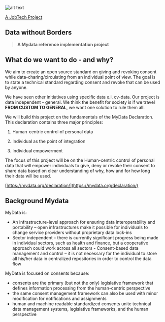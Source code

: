 ![alt text][logo]

[logo]: https://github.com/MagnumOpuses/project-meta/blob/master/img/jobtechdev_black.png "JobTech dev logo"

[A JobTech Project](https://www.jobtechdev.se)


## Data without Borders
>**A Mydata reference implementation project**
>
## What do we want to do - and why?

  We aim to create an open source standard on giving and revoking consent while data-charing/circulating from an individual point of view. The goal is to state a technical standard regarding consent and revoke that can be used by anyone.

We have seen other initiatives using specific data e.i. cv-data. Our project is data independent - general. We think the benefit for society is if we travel **FROM CUSTOM TO GENERAL**, we want one solution to rule them all.

  We will build this project on the fundamentals of the MyData Declaration. This declaration contains three major principles:

1.  Human-centric control of personal data
    
2.  Individual as the point of integration
    
3.  Individual empowerment

The focus of this project will be on the Human-centric control of personal data that will empower individuals to give, deny or revoke their consent to share data based on clear understanding of why, how and for how long their data will be used.

[https://mydata.org/declaration/](https://mydata.org/declaration/)

## Background Mydata

MyData is:
-   An infrastructure-level approach for ensuring data interoperability and portability – open infrastructures make it possible for individuals to change service providers without proprietary data lock-ins
-    Sector independent – there is currently significant progress being made in individual sectors, such as health and finance, but a cooperative approach could work across all sectors
    -   Consent-based data management and control – it is not necessary for the individual to store all his/her data in centralized repositories in order to control the data flow
    
MyData is focused on consents because:
- consents are the primary (but not the only) legislative framework that defines information processing from the human-centric perspective
- the same consent management framework can also be used with minor modification for notifications and assignments    
- human and machine readable standardized consents unite technical data management systems, legislative frameworks, and the human perspective
<!--stackedit_data:
eyJoaXN0b3J5IjpbOTM2NTc2MTAyXX0=
-->

